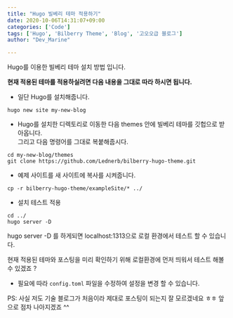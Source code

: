 ```yaml
---
title: "Hugo 빌베리 테마 적용하기"
date: 2020-10-06T14:31:07+09:00
categories: ['Code']
tags: ['Hugo', 'Bilberry Theme', 'Blog', '고오오급 블로그']
author: "Dev_Marine"

---
```

Hugo를 이용한 빌베리 테마 설치 방법 입니다.

<!--more-->

__현재 적용된 테마를 적용하실려면 다음 내용을 그대로 따라 하시면 됩니다.__

- 일단 Hugo를 설치해줍니다.

```plaintext
hugo new site my-new-blog
```

- Hugo를 설치한 디렉토리로 이동한 다음 themes 안에 빌베리 테마를 깃헙으로 받아옵니다.<br>
그리고 다음 명령어를 그대로 복붙해줍시다.

```plaintext
cd my-new-blog/themes
git clone https://github.com/Lednerb/bilberry-hugo-theme.git
```

- 예제 사이트를 새 사이트에 복사를 시켜줍니다.
```plaintext
cp -r bilberry-hugo-theme/exampleSite/* ../
```

- 설치 테스트 적용
```plaintext
cd ../
hugo server -D
```
hugo server -D 를 하게되면 localhost:1313으로 로컬 환경에서 테스트 할 수 있습니다. <br>

현재 적용된 테마와 포스팅을 미리 확인하기 위해 로컬환경에 먼저 띄워서 테스트 해볼 수 있겠죠 ? 

- 필요에 따라 `config.toml` 파일을 수정하여 설정을 변경 할 수 있습니다.

PS: 사실 저도 기술 블로그가 처음이라 제대로 포스팅이 되는지 잘 모르겠네요 ㅎㅎ 앞으로 점차 나아지겠죠 ^^

